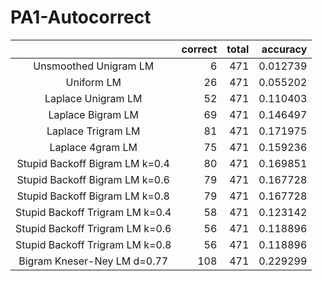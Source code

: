 # PA1-Autocorrect

| |correct|total | accuracy|
|:-:|--:|--:|--:|
|Unsmoothed Unigram LM |6 |471 |0.012739 |
|Uniform LM|26 |471 |0.055202 |
|Laplace Unigram LM |52 | 471| 0.110403 |
|Laplace Bigram LM|69 | 471| 0.146497 |
|Laplace Trigram LM|81 | 471| 0.171975 |
|Laplace 4gram LM|75 | 471| 0.159236 |
|Stupid Backoff Bigram LM k=0.4|80 | 471|0.169851 |
|Stupid Backoff Bigram LM k=0.6|79 | 471|0.167728 |
|Stupid Backoff Bigram LM k=0.8|79 | 471|0.167728 |
|Stupid Backoff Trigram LM k=0.4|58 | 471|0.123142 |
|Stupid Backoff Trigram LM k=0.6|56 | 471|0.118896 |
|Stupid Backoff Trigram LM k=0.8|56 | 471|0.118896 |
|Bigram Kneser-Ney LM d=0.77|108 | 471|0.229299 |
